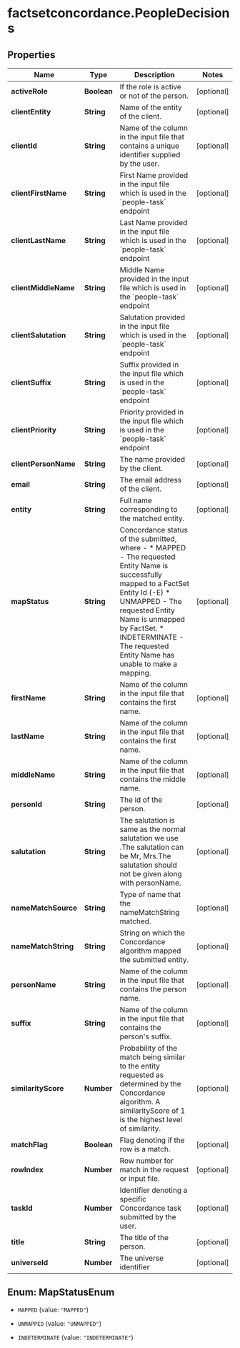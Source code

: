 # factsetconcordance.PeopleDecisions

## Properties

Name | Type | Description | Notes
------------ | ------------- | ------------- | -------------
**activeRole** | **Boolean** | If the role is active or not of the person. | [optional] 
**clientEntity** | **String** | Name of the entity of the client.  | [optional] 
**clientId** | **String** | Name of the column in the input file that contains a unique identifier supplied by the user. | [optional] 
**clientFirstName** | **String** | First Name provided in the input file which is used in the &#x60;people-task&#x60; endpoint | [optional] 
**clientLastName** | **String** | Last Name provided in the input file which is used in the &#x60;people-task&#x60; endpoint | [optional] 
**clientMiddleName** | **String** | Middle Name provided in the input file which is used in the &#x60;people-task&#x60; endpoint | [optional] 
**clientSalutation** | **String** | Salutation provided in the input file which is used in the &#x60;people-task&#x60; endpoint | [optional] 
**clientSuffix** | **String** | Suffix provided in the input file which is used in the &#x60;people-task&#x60; endpoint | [optional] 
**clientPriority** | **String** | Priority provided in the input file which is used in the &#x60;people-task&#x60; endpoint | [optional] 
**clientPersonName** | **String** | The name provided by the client. | [optional] 
**email** | **String** | The email address of the client. | [optional] 
**entity** | **String** | Full name corresponding to the matched entity. | [optional] 
**mapStatus** | **String** | Concordance status of the submitted, where -    * MAPPED - The requested Entity Name is successfully mapped to a FactSet Entity Id (-E)   * UNMAPPED - The requested Entity Name is unmapped by FactSet.   * INDETERMINATE - The requested Entity Name has unable to make a mapping.  | [optional] 
**firstName** | **String** | Name of the column in the input file that contains the first name. | [optional] 
**lastName** | **String** | Name of the column in the input file that contains the first name.  | [optional] 
**middleName** | **String** | Name of the column in the input file that contains the middle name.  | [optional] 
**personId** | **String** | The id of the person. | [optional] 
**salutation** | **String** | The salutation is same as the normal salutation we use .The salutation can be Mr, Mrs.The salutation should not be given along with personName.  | [optional] 
**nameMatchSource** | **String** | Type of name that the nameMatchString matched.  | [optional] 
**nameMatchString** | **String** | String on which the Concordance algorithm mapped the submitted entity. | [optional] 
**personName** | **String** | Name of the column in the input file that contains the person name.  | [optional] 
**suffix** | **String** | Name of the column in the input file that contains the person&#39;s suffix.  | [optional] 
**similarityScore** | **Number** | Probability of the match being similar to the entity requested as determined by the Concordance algorithm. A similarityScore of 1 is the highest level of similarity.  | [optional] 
**matchFlag** | **Boolean** | Flag denoting if the row is a match.  | [optional] 
**rowIndex** | **Number** | Row number for match in the request or input file. | [optional] 
**taskId** | **Number** | Identifier denoting a specific Concordance task submitted by the user. | [optional] 
**title** | **String** | The title of the person. | [optional] 
**universeId** | **Number** | The universe identifier | [optional] 



## Enum: MapStatusEnum


* `MAPPED` (value: `"MAPPED"`)

* `UNMAPPED` (value: `"UNMAPPED"`)

* `INDETERMINATE` (value: `"INDETERMINATE"`)




